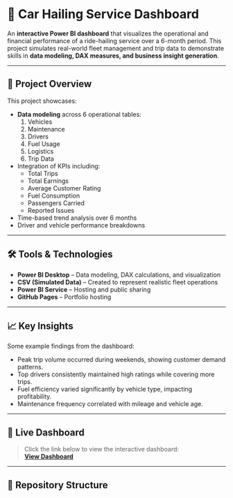 # 🚖 Car Hailing Service Dashboard

An **interactive Power BI dashboard** that visualizes the operational and financial performance of a ride-hailing service over a 6-month period. This project simulates real-world fleet management and trip data to demonstrate skills in **data modeling, DAX measures, and business insight generation**.

---

## 📌 Project Overview
This project showcases:
- **Data modeling** across 6 operational tables:
  1. Vehicles
  2. Maintenance
  3. Drivers
  4. Fuel Usage
  5. Logistics
  6. Trip Data
- Integration of KPIs including:
  - Total Trips
  - Total Earnings
  - Average Customer Rating
  - Fuel Consumption
  - Passengers Carried
  - Reported Issues
- Time-based trend analysis over 6 months
- Driver and vehicle performance breakdowns

---

## 🛠️ Tools & Technologies
- **Power BI Desktop** – Data modeling, DAX calculations, and visualization
- **CSV (Simulated Data)** – Created to represent realistic fleet operations
- **Power BI Service** – Hosting and public sharing
- **GitHub Pages** – Portfolio hosting

---

## 📈 Key Insights
Some example findings from the dashboard:
- Peak trip volume occurred during weekends, showing customer demand patterns.
- Top drivers consistently maintained high ratings while covering more trips.
- Fuel efficiency varied significantly by vehicle type, impacting profitability.
- Maintenance frequency correlated with mileage and vehicle age.

---

## 🔗 Live Dashboard
> Click the link below to view the interactive dashboard:  
[**View Dashboard**](https://app.powerbi.com/view?r=eyJrIjoiMzkzYTgwZTEtM2JhNS00Y2RlLTk3NDUtYTZmMjQ0YTg0NmY2IiwidCI6ImE5NDdhYTMyLTI2YjItNDE0Ny1hOWYwLWRkMGJkY2QwZmZmMiJ9)

---


## 📂 Repository Structure
